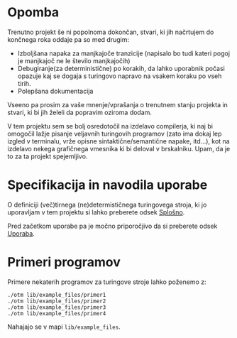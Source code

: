 # Opomba 
Trenutno projekt še ni popolnoma dokončan, stvari, ki jih načrtujem do končnega roka oddaje pa so med drugim:
- Izboljšana napaka za manjkajoče tranzicije (napisalo bo tudi kateri pogoj je manjkajoč ne le število manjkajočih) 
- Debugiranje(za deterministične) po korakih, da lahko uporabnik počasi opazuje kaj se dogaja s turingovo napravo na vsakem koraku po vseh tirih. 
- Polepšana dokumentacija

Vseeno pa prosim za vaše mnenje/vprašanja o trenutnem stanju projekta in stvari, ki bi jih želeli da popravim oziroma dodam. 

V tem projektu sem se bolj osredotočil na izdelavo compilerja, ki naj bi omogočil lažje pisanje veljavnih turingovih programov (zato ima dokaj lep izgled v terminalu, vrže opisne sintaktične/semantične napake, itd...), kot na izdelavo nekega grafičnega vmesnika ki bi deloval v brskalniku. Upam, da je to za ta projekt spejemljivo.

# Specifikacija in navodila uporabe
O definiciji (več)tirnega (ne)determističnega turingovega stroja, ki jo uporavljam v tem projektu si lahko preberete odsek [Splošno](doc/splosno.md).

Pred začetkom uporabe pa je močno priporočjivo da si preberete odsek [Uporaba](doc/uporaba.md).
# Primeri programov
Primere nekaterih programov za turingove stroje lahko poženemo z:
```
./otm lib/example_files/primer1
./otm lib/example_files/primer2
./otm lib/example_files/primer3
./otm lib/example_files/primer4
```
Nahajajo se v mapi `lib/example_files`.

